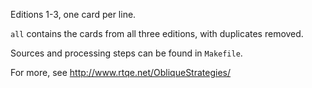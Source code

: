 Editions 1-3, one card per line.

`all` contains the cards from all three editions, with duplicates removed.

Sources and processing steps can be found in `Makefile`.

For more, see http://www.rtqe.net/ObliqueStrategies/
